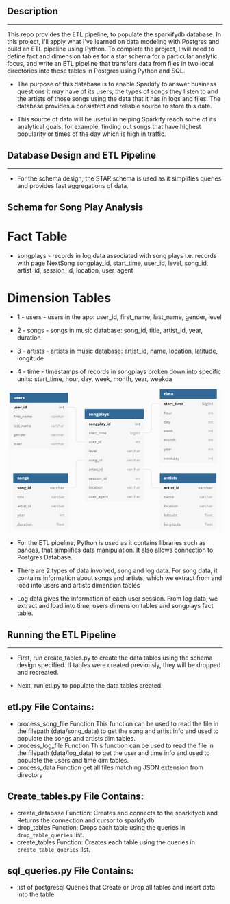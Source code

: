 ## Description
---
This repo provides the ETL pipeline, to populate the sparkifydb database. 
In this project, I'll apply what I've learned on data modeling with Postgres and build an ETL pipeline using Python. To complete the project, I will need to define fact and dimension tables for a star schema for a particular analytic focus, and write an ETL pipeline that transfers data from files in two local directories into these tables in Postgres using Python and SQL.
* The purpose of this database is to enable Sparkify to answer business questions it may have of its users, the types of songs they listen to and the artists of those songs using the data that it has in logs and files. The database provides a consistent and reliable source to store this data.

* This source of data will be useful in helping Sparkify reach some of its analytical goals, for example, finding out songs that have highest popularity or times of the day which is high in traffic.

## Database Design and ETL Pipeline
---
* For the schema design, the STAR schema is used as it simplifies queries and provides fast aggregations of data.
## Schema for Song Play Analysis
# Fact Table
* songplays - records in log data associated with song plays i.e. records with page NextSong songplay_id, start_time, user_id, level, song_id, artist_id, session_id, location, user_agent
# Dimension Tables
* 1 - users - users in the app: user_id, first_name, last_name, gender, level

* 2 - songs - songs in music database: song_id, title, artist_id, year, duration

* 3 - artists - artists in music database: artist_id, name, location, latitude, longitude

* 4 - time - timestamps of records in songplays broken down into specific units: start_time, hour, day, week, month, year, weekda

![Schema](schema.PNG)

* For the ETL pipeline, Python is used as it contains libraries such as pandas, that simplifies data manipulation. It also allows connection to Postgres Database.

* There are 2 types of data involved, song and log data. For song data, it contains information about songs and artists, which we extract from and load into users and artists dimension tables

* Log data gives the information of each user session. From log data, we extract and load into time, users dimension tables and songplays fact table.

## Running the ETL Pipeline
---
* First, run create_tables.py to create the data tables using the schema design specified. If tables were created previously, they will be dropped and recreated.

* Next, run etl.py to populate the data tables created.

## etl.py File Contains:
* process_song_file Function This function can be used to read the file in the filepath (data/song_data)
  to get the song and artist info and used to populate the songs and artists dim tables.
* process_log_file Function This function can be used to read the file in the filepath (data/log_data)
  to get the user and time info and used to populate the users and time dim tables.
* process_data Function get all files matching JSON extension from directory

## Create_tables.py File Contains:
* create_database Function: Creates and connects to the sparkifydb and Returns the connection and cursor to sparkifydb
* drop_tables Function: Drops each table using the queries in `drop_table_queries` list.
* create_tables Function:  Creates each table using the queries in `create_table_queries` list.

## sql_queries.py File Contains:
* list of postgresql Queries that Create or Drop all tables and insert data into the table